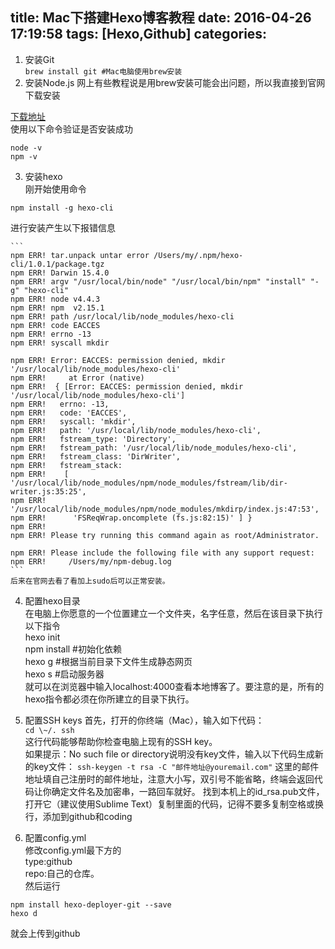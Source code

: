 title: Mac下搭建Hexo博客教程
date: 2016-04-26 17:19:58
tags: [Hexo,Github]
categories:
---
1. 安装Git   
` brew install git #Mac电脑使用brew安装 `
2. 安装Node.js
网上有些教程说是用brew安装可能会出问题，所以我直接到官网下载安装
<!--more-->
[下载地址](https://nodejs.org/en/download/)  
使用以下命令验证是否安装成功

  ```
  node -v  
  npm -v 
  ```
3. 安装hexo  
  刚开始使用命令  
  
  ```
  npm install -g hexo-cli
  ```
  进行安装产生以下报错信息
  
	```
	npm ERR! tar.unpack untar error /Users/my/.npm/hexo-cli/1.0.1/package.tgz
	npm ERR! Darwin 15.4.0
	npm ERR! argv "/usr/local/bin/node" "/usr/local/bin/npm" "install" "-g" "hexo-cli"
	npm ERR! node v4.4.3
	npm ERR! npm  v2.15.1
	npm ERR! path /usr/local/lib/node_modules/hexo-cli
	npm ERR! code EACCES
	npm ERR! errno -13
	npm ERR! syscall mkdir
	
	npm ERR! Error: EACCES: permission denied, mkdir '/usr/local/lib/node_modules/hexo-cli'
	npm ERR!     at Error (native)
	npm ERR!  { [Error: EACCES: permission denied, mkdir '/usr/local/lib/node_modules/hexo-cli']
	npm ERR!   errno: -13,
	npm ERR!   code: 'EACCES',
	npm ERR!   syscall: 'mkdir',
	npm ERR!   path: '/usr/local/lib/node_modules/hexo-cli',
	npm ERR!   fstream_type: 'Directory',
	npm ERR!   fstream_path: '/usr/local/lib/node_modules/hexo-cli',
	npm ERR!   fstream_class: 'DirWriter',
	npm ERR!   fstream_stack: 
	npm ERR!    [ '/usr/local/lib/node_modules/npm/node_modules/fstream/lib/dir-writer.js:35:25',
	npm ERR!      '/usr/local/lib/node_modules/npm/node_modules/mkdirp/index.js:47:53',
	npm ERR!      'FSReqWrap.oncomplete (fs.js:82:15)' ] }
	npm ERR! 
	npm ERR! Please try running this command again as root/Administrator.
	
	npm ERR! Please include the following file with any support request:
	npm ERR!     /Users/my/npm-debug.log
	```
	后来在官网去看了看加上sudo后可以正常安装。
4. 配置hexo目录  
在电脑上你愿意的一个位置建立一个文件夹，名字任意，然后在该目录下执行以下指令  
hexo init   
npm install #初始化依赖  
hexo g #根据当前目录下文件生成静态网页  
hexo s #启动服务器  
就可以在浏览器中输入localhost:4000查看本地博客了。要注意的是，所有的hexo指令都必须在你所建立的目录下执行。  
5. 配置SSH keys
首先，打开的你终端（Mac），输入如下代码：  
` cd \~/. ssh `  
这行代码能够帮助你检查电脑上现有的SSH key。  
如果提示：No such file or directory说明没有key文件，输入以下代码生成新的key文件：
` ssh-keygen -t rsa -C "邮件地址@youremail.com" `
这里的邮件地址填自己注册时的邮件地址，注意大小写，双引号不能省略，终端会返回代码让你确定文件名及加密串，一路回车就好。
找到本机上的id_rsa.pub文件，打开它（建议使用Sublime Text）复制里面的代码，记得不要多复制空格或换行，添加到github和coding

6. 配置config.yml  
修改config.yml最下方的  
type:github  
repo:自己的仓库。  
然后运行

```  
npm install hexo-deployer-git --save  
hexo d  
```
就会上传到github  